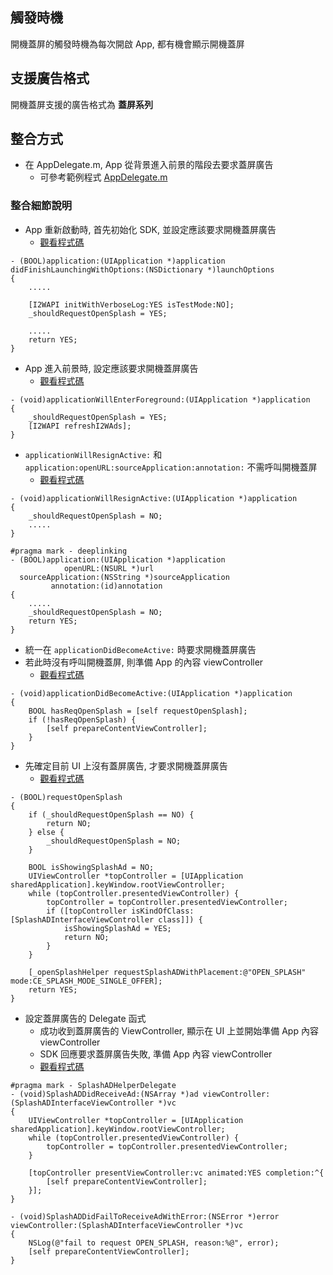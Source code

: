 ## 觸發時機
開機蓋屏的觸發時機為每次開啟 App, 都有機會顯示開機蓋屏

## 支援廣告格式
開機蓋屏支援的廣告格式為 **蓋屏系列**

## 整合方式
- 在 AppDelegate.m, App 從背景進入前景的階段去要求蓋屏廣告
    - 可參考範例程式 [AppDelegate.m](https://github.com/roylo/CrystalExpressCNSample/blob/master/CrystalExpressAppCN/CrystalExpressAppCN/AppDelegate.m)

### 整合細節說明
- App 重新啟動時, 首先初始化 SDK, 並設定應該要求開機蓋屏廣告
    - [觀看程式碼](https://github.com/roylo/CrystalExpressCNSample/blob/4d5143ed1251c91aec6ba9dc19d86aef2e7ed1fb/CrystalExpressAppCN/CrystalExpressAppCN/AppDelegate.m#L39)
```objc
- (BOOL)application:(UIApplication *)application didFinishLaunchingWithOptions:(NSDictionary *)launchOptions
{
    .....

    [I2WAPI initWithVerboseLog:YES isTestMode:NO];
    _shouldRequestOpenSplash = YES;

    .....
    return YES;
}
```

- App 進入前景時, 設定應該要求開機蓋屏廣告
    - [觀看程式碼](https://github.com/roylo/CrystalExpressCNSample/blob/4d5143ed1251c91aec6ba9dc19d86aef2e7ed1fb/CrystalExpressAppCN/CrystalExpressAppCN/AppDelegate.m#L67)
```objc
- (void)applicationWillEnterForeground:(UIApplication *)application
{
    _shouldRequestOpenSplash = YES;
    [I2WAPI refreshI2WAds];
}
```

- `applicationWillResignActive:` 和 `application:openURL:sourceApplication:annotation:` 不需呼叫開機蓋屏
    - [觀看程式碼](https://github.com/roylo/CrystalExpressCNSample/blob/4d5143ed1251c91aec6ba9dc19d86aef2e7ed1fb/CrystalExpressAppCN/CrystalExpressAppCN/AppDelegate.m#L47)
```objc
- (void)applicationWillResignActive:(UIApplication *)application
{
    _shouldRequestOpenSplash = NO;
    .....
}

#pragma mark - deeplinking
- (BOOL)application:(UIApplication *)application
            openURL:(NSURL *)url
  sourceApplication:(NSString *)sourceApplication
         annotation:(id)annotation
{
    .....
    _shouldRequestOpenSplash = NO;
    return YES;
}
```

- 統一在 `applicationDidBecomeActive:` 時要求開機蓋屏廣告
- 若此時沒有呼叫開機蓋屏, 則準備 App 的內容 viewController
    - [觀看程式碼](https://github.com/roylo/CrystalExpressCNSample/blob/4d5143ed1251c91aec6ba9dc19d86aef2e7ed1fb/CrystalExpressAppCN/CrystalExpressAppCN/AppDelegate.m#L71)
```objc
- (void)applicationDidBecomeActive:(UIApplication *)application
{
    BOOL hasReqOpenSplash = [self requestOpenSplash];
    if (!hasReqOpenSplash) {
        [self prepareContentViewController];
    }
}
```

- 先確定目前 UI 上沒有蓋屏廣告, 才要求開機蓋屏廣告
    - [觀看程式碼](https://github.com/roylo/CrystalExpressCNSample/blob/4d5143ed1251c91aec6ba9dc19d86aef2e7ed1fb/CrystalExpressAppCN/CrystalExpressAppCN/AppDelegate.m#L115)
```objc
- (BOOL)requestOpenSplash
{
    if (_shouldRequestOpenSplash == NO) {
        return NO;
    } else {
        _shouldRequestOpenSplash = NO;
    }

    BOOL isShowingSplashAd = NO;
    UIViewController *topController = [UIApplication sharedApplication].keyWindow.rootViewController;
    while (topController.presentedViewController) {
        topController = topController.presentedViewController;
        if ([topController isKindOfClass:[SplashADInterfaceViewController class]]) {
            isShowingSplashAd = YES;
            return NO;
        }
    }

    [_openSplashHelper requestSplashADWithPlacement:@"OPEN_SPLASH" mode:CE_SPLASH_MODE_SINGLE_OFFER];
    return YES;
}
```

- 設定蓋屏廣告的 Delegate 函式
    - 成功收到蓋屏廣告的 ViewController, 顯示在 UI 上並開始準備 App 內容 viewController
    - SDK 回應要求蓋屏廣告失敗, 準備 App 內容 viewController
    - [觀看程式碼](https://github.com/roylo/CrystalExpressCNSample/blob/4d5143ed1251c91aec6ba9dc19d86aef2e7ed1fb/CrystalExpressAppCN/CrystalExpressAppCN/AppDelegate.m#L138)
```objc
#pragma mark - SplashADHelperDelegate
- (void)SplashADDidReceiveAd:(NSArray *)ad viewController:(SplashADInterfaceViewController *)vc
{
    UIViewController *topController = [UIApplication sharedApplication].keyWindow.rootViewController;
    while (topController.presentedViewController) {
        topController = topController.presentedViewController;
    }

    [topController presentViewController:vc animated:YES completion:^{
        [self prepareContentViewController];
    }];
}

- (void)SplashADDidFailToReceiveAdWithError:(NSError *)error viewController:(SplashADInterfaceViewController *)vc
{
    NSLog(@"fail to request OPEN_SPLASH, reason:%@", error);
    [self prepareContentViewController];
}
```
